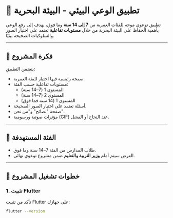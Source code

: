 # 🌊 تطبيق الوعي البيئي - البيئة البحرية

تطبيق توعوي موجه للفئات العمرية من **7 إلى 14 سنة** وما فوق، يهدف إلى رفع الوعي بأهمية الحفاظ على البيئة البحرية من خلال **مستويات تفاعلية** تعتمد على اختيار الصور والسلوكيات الصحيحة بيئيًا.

---

## 🧠 فكرة المشروع

يتضمن التطبيق:
- صفحة رئيسية فيها اختيار للفئة العمرية.
- مستويات تفاعلية حسب الفئة:
  - المستوى 1 (7–14 سنة)
  - المستوى 2 (7–14 سنة)
  - المستوى 1 (14 سنة فما فوق)
- أسئلة تعتمد على اختيار الصور الصحيحة.
- صفحة "نصائح" و"من نحن".
- مؤثرات صوتية ورسومية (GIF) عند النجاح أو الفشل.

---

## 👥 الفئة المستهدفة

- طلاب المدارس من الفئة 7–14 سنة وما فوق.
- العرض سيتم أمام **وزير التربية والتعليم** ضمن مشروع توعوي نهائي.

---

## 🚀 خطوات تشغيل المشروع

### 1. تثبيت Flutter
تأكد من تثبيت Flutter على جهازك:

```bash
flutter --version
